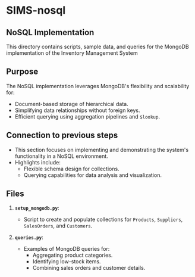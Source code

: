 # SIMS-nosql
## NoSQL Implementation

This directory contains scripts, sample data, and queries for the MongoDB implementation of the Inventory Management System
## Purpose
The NoSQL implementation leverages MongoDB's flexibility and scalability for:
- Document-based storage of hierarchical data.
- Simplifying data relationships without foreign keys.
- Efficient querying using aggregation pipelines and `$lookup`.

## Connection to previous steps
- This section focuses on implementing and demonstrating the system's functionality in a NoSQL environment.
- Highlights include:
  - Flexible schema design for collections.
  - Querying capabilities for data analysis and visualization.

## Files
1. **`setup_mongodb.py`**:  
   - Script to create and populate collections for `Products`, `Suppliers`, `SalesOrders`, and `Customers`.

2. **`queries.py`**:  
   - Examples of MongoDB queries for:
     - Aggregating product categories.
     - Identifying low-stock items.
     - Combining sales orders and customer details.
